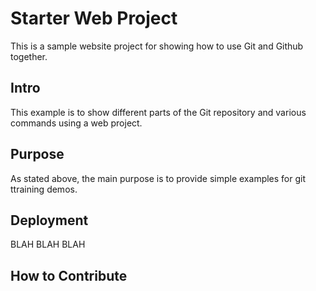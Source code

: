 # Starter Web Project
This is a sample website project for showing how to use Git and Github together. 

## Intro
This example is to show different parts of the Git repository and various commands using a web project. 

## Purpose
As stated above, the main purpose is to provide simple examples for git ttraining demos. 

## Deployment 
BLAH BLAH BLAH 

## How to Contribute

